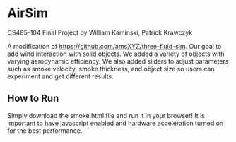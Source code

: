 # AirSim
CS485-104 Final Project by William Kaminski, Patrick Krawczyk

A modification of https://github.com/amsXYZ/three-fluid-sim.
Our goal to add wind interaction with solid objects. We added a variety of objects with varying aerodynamic efficiency. We also added sliders to adjust parameters such as smoke velocity, smoke thickness, and object size so users can experiment and get different results.

## How to Run

Simply download the smoke.html file and run it in your browser! It is important to have javascript enabled and hardware acceleration turned on for the best performance.
